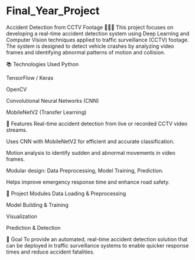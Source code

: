 # Final_Year_Project
Accident Detection from CCTV Footage 🚦🚗💥
This project focuses on developing a real-time accident detection system using Deep Learning and Computer Vision techniques applied to traffic surveillance (CCTV) footage. The system is designed to detect vehicle crashes by analyzing video frames and identifying abnormal patterns of motion and collision.

📚 Technologies Used
Python

TensorFlow / Keras

OpenCV

Convolutional Neural Networks (CNN)

MobileNetV2 (Transfer Learning)

🚀 Features
Real-time accident detection from live or recorded CCTV video streams.

Uses CNN with MobileNetV2 for efficient and accurate classification.

Motion analysis to identify sudden and abnormal movements in video frames.

Modular design: Data Preprocessing, Model Training, Prediction.

Helps improve emergency response time and enhance road safety.

📝 Project Modules
Data Loading & Preprocessing

Model Building & Training

Visualization

Prediction & Detection

🎯 Goal
To provide an automated, real-time accident detection solution that can be deployed in traffic surveillance systems to enable quicker response times and reduce accident fatalities.
